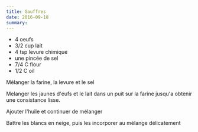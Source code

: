 ```yaml
---
title: Gauffres
date: 2016-09-18
summary: 
---
```


* 4 oeufs
* 3/2 cup lait
* 4 tsp levure chimique
* une pincée de sel
* 7/4 C flour
* 1/2 C oil

Mélanger la farine, la levure et le sel

Melanger les jaunes d'eufs et le lait dans un puit sur la farine jusqu'a obtenir une consistance lisse.

Ajouter l'huile et continuer de mélanger 

Battre les blancs en neige, puis les incorporer au mélange délicatement

